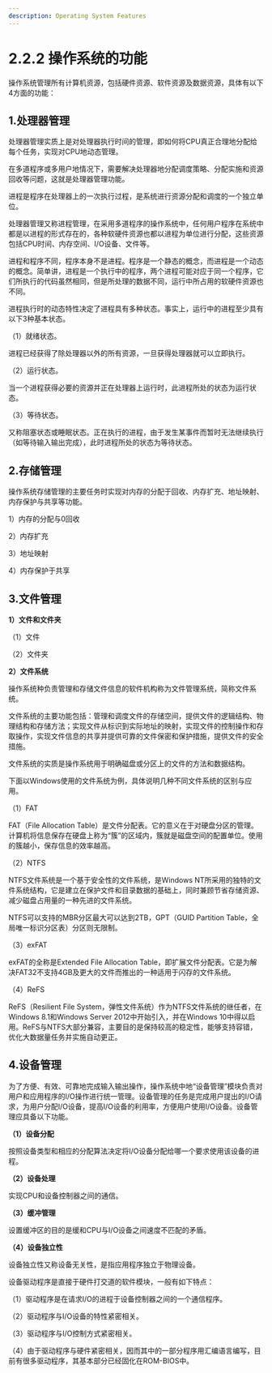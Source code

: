 ```yaml
---
description: Operating System Features
---
```


# 2.2.2 操作系统的功能

操作系统管理所有计算机资源，包括硬件资源、软件资源及数据资源，具体有以下4方面的功能：

## 1.处理器管理

处理器管理实质上是对处理器执行时间的管理，即如何将CPU真正合理地分配给每个任务，实现对CPU地动态管理。

在多道程序或多用户地情况下，需要解决处理器地分配调度策略、分配实施和资源回收等问题，这就是处理器管理功能。

进程是程序在处理器上的一次执行过程，是系统进行资源分配和调度的一个独立单位。

处理器管理又称进程管理，在采用多道程序的操作系统中，任何用户程序在系统中都是以进程的形式存在的，各种软硬件资源也都以进程为单位进行分配，这些资源包括CPU时间、内存空间、I/O设备、文件等。

进程和程序不同，程序本身不是进程。程序是一个静态的概念，而进程是一个动态的概念。简单讲，进程是一个执行中的程序，两个进程可能对应于同一个程序，它们所执行的代码虽然相同，但是所处理的数据不同，运行中所占用的软硬件资源也不同。

进程执行时的动态特性决定了进程具有多种状态。事实上，运行中的进程至少具有以下3种基本状态。

（1）就绪状态。

进程已经获得了除处理器以外的所有资源，一旦获得处理器就可以立即执行。

（2）运行状态。

当一个进程获得必要的资源并正在处理器上运行时，此进程所处的状态为运行状态。

（3）等待状态。

又称阻塞状态或睡眠状态。正在执行的进程，由于发生某事件而暂时无法继续执行（如等待输入输出完成），此时进程所处的状态为等待状态。

## 2.存储管理

操作系统存储管理的主要任务时实现对内存的分配于回收、内存扩充、地址映射、内存保护与共享等功能。

1）内存的分配与0回收

2）内存扩充

3）地址映射

4）内存保护于共享

## 3.文件管理

**1）文件和文件夹**

（1）文件

（2）文件夹

**2）文件系统**

操作系统种负责管理和存储文件信息的软件机构称为文件管理系统，简称文件系统。

文件系统的主要功能包括：管理和调度文件的存储空间，提供文件的逻辑结构、物理结构和存储方法；实现文件从标识到实际地址的映射，实现文件的控制操作和存取操作，实现文件信息的共享并提供可靠的文件保密和保护措施，提供文件的安全措施。

文件系统的实质是操作系统用于明确磁盘或分区上的文件的方法和数据结构。

下面以Windows使用的文件系统为例，具体说明几种不同文件系统的区别与应用。

（1）FAT

FAT（File Allocation Table）是文件分配表。它的意义在于对硬盘分区的管理。计算机将信息保存在硬盘上称为“簇”的区域内，簇就是磁盘空间的配置单位。使用的簇越小，保存信息的效率越高。

（2）NTFS

NTFS文件系统是一个基于安全性的文件系统，是Windows NT所采用的独特的文件系统结构，它是建立在保护文件和目录数据的基础上，同时兼顾节省存储资源、减少磁盘占用量的一种先进的文件系统。

NTFS可以支持的MBR分区最大可以达到2TB，GPT（GUID Partition Table，全局唯一标识分区表）分区则无限制。

（3）exFAT

exFAT的全称是Extended File Allocation Table，即扩展文件分配表。它是为解决FAT32不支持4GB及更大的文件而推出的一种适用于闪存的文件系统。

（4）ReFS

ReFS（Resilient File System，弹性文件系统）作为NTFS文件系统的继任者，在Windows 8.1和Windows Server 2012中开始引入，并在Windows 10中得以启用。ReFS与NTFS大部分兼容，主要目的是保持较高的稳定性，能够支持容错，优化大数据量任务并实施自动更正。

## 4.设备管理

为了方便、有效、可靠地完成输入输出操作，操作系统中地“设备管理”模块负责对用户和应用程序的I/O操作进行统一管理。设备管理的任务是完成用户提出的I/O请求，为用户分配I/O设备，提高I/O设备的利用率，方便用户使用I/O设备。设备管理应具备以下功能。

**（1）设备分配**

按照设备类型和相应的分配算法决定将I/O设备分配给哪一个要求使用该设备的进程。

**（2）设备处理**

实现CPU和设备控制器之间的通信。

**（3）缓冲管理**

设置缓冲区的目的是缓和CPU与I/O设备之间速度不匹配的矛盾。

**（4）设备独立性**

设备独立性又称设备无关性，是指应用程序独立于物理设备。

设备驱动程序是直接于硬件打交道的软件模块，一般有如下特点：

（1）驱动程序是在请求I/O的进程于设备控制器之间的一个通信程序。

（2）驱动程序与I/O设备的特性紧密相关。

（3）驱动程序与I/O控制方式紧密相关。

（4）由于驱动程序与硬件紧密相关，因而其中的一部分程序用汇编语言编写，目前有很多驱动程序，其基本部分已经固化在ROM-BIOS中。
